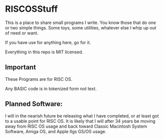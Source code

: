 # RISCOSStuff
This is a place to share small programs I write.  You know those that do one or two simple things.  Some toys, some utilities, whatever else I whip up out of need or want.

If you have use for anything here, go for it.

Everything in this repo is MIT licensed.

## Important
These Programs are for RISC OS.

Any BASIC code is in tokenized form not text.

## Planned Software:

I will in the nearish future be releasing what I have completed, or at least got to a usable point for RISC OS.  It is likely that I will after 34 years be moving away from RISC OS usage and back toward Classic Macintosh System Software, Amiga OS, and Apple IIgs GS/OS usage.
